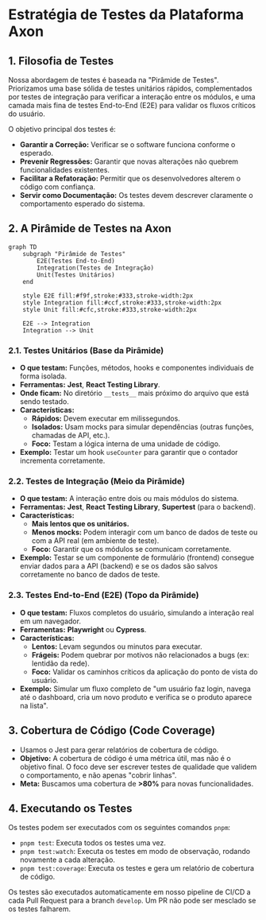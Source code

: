 # Estratégia de Testes da Plataforma Axon

## 1. Filosofia de Testes

Nossa abordagem de testes é baseada na "Pirâmide de Testes". Priorizamos uma base sólida de testes unitários rápidos, complementados por testes de integração para verificar a interação entre os módulos, e uma camada mais fina de testes End-to-End (E2E) para validar os fluxos críticos do usuário.

O objetivo principal dos testes é:
- **Garantir a Correção:** Verificar se o software funciona conforme o esperado.
- **Prevenir Regressões:** Garantir que novas alterações não quebrem funcionalidades existentes.
- **Facilitar a Refatoração:** Permitir que os desenvolvedores alterem o código com confiança.
- **Servir como Documentação:** Os testes devem descrever claramente o comportamento esperado do sistema.

## 2. A Pirâmide de Testes na Axon

```mermaid
graph TD
    subgraph "Pirâmide de Testes"
        E2E(Testes End-to-End)
        Integration(Testes de Integração)
        Unit(Testes Unitários)
    end

    style E2E fill:#f9f,stroke:#333,stroke-width:2px
    style Integration fill:#ccf,stroke:#333,stroke-width:2px
    style Unit fill:#cfc,stroke:#333,stroke-width:2px

    E2E --> Integration
    Integration --> Unit
```

### 2.1. Testes Unitários (Base da Pirâmide)

- **O que testam:** Funções, métodos, hooks e componentes individuais de forma isolada.
- **Ferramentas:** **Jest**, **React Testing Library**.
- **Onde ficam:** No diretório `__tests__` mais próximo do arquivo que está sendo testado.
- **Características:**
  - **Rápidos:** Devem executar em milissegundos.
  - **Isolados:** Usam mocks para simular dependências (outras funções, chamadas de API, etc.).
  - **Foco:** Testam a lógica interna de uma unidade de código.
- **Exemplo:** Testar um hook `useCounter` para garantir que o contador incrementa corretamente.

### 2.2. Testes de Integração (Meio da Pirâmide)

- **O que testam:** A interação entre dois ou mais módulos do sistema.
- **Ferramentas:** **Jest**, **React Testing Library**, **Supertest** (para o backend).
- **Características:**
  - **Mais lentos que os unitários.**
  - **Menos mocks:** Podem interagir com um banco de dados de teste ou com a API real (em ambiente de teste).
  - **Foco:** Garantir que os módulos se comunicam corretamente.
- **Exemplo:** Testar se um componente de formulário (frontend) consegue enviar dados para a API (backend) e se os dados são salvos corretamente no banco de dados de teste.

### 2.3. Testes End-to-End (E2E) (Topo da Pirâmide)

- **O que testam:** Fluxos completos do usuário, simulando a interação real em um navegador.
- **Ferramentas:** **Playwright** ou **Cypress**.
- **Características:**
  - **Lentos:** Levam segundos ou minutos para executar.
  - **Frágeis:** Podem quebrar por motivos não relacionados a bugs (ex: lentidão da rede).
  - **Foco:** Validar os caminhos críticos da aplicação do ponto de vista do usuário.
- **Exemplo:** Simular um fluxo completo de "um usuário faz login, navega até o dashboard, cria um novo produto e verifica se o produto aparece na lista".

## 3. Cobertura de Código (Code Coverage)

- Usamos o Jest para gerar relatórios de cobertura de código.
- **Objetivo:** A cobertura de código é uma métrica útil, mas não é o objetivo final. O foco deve ser escrever testes de qualidade que validem o comportamento, e não apenas "cobrir linhas".
- **Meta:** Buscamos uma cobertura de **>80%** para novas funcionalidades.

## 4. Executando os Testes

Os testes podem ser executados com os seguintes comandos `pnpm`:

- `pnpm test`: Executa todos os testes uma vez.
- `pnpm test:watch`: Executa os testes em modo de observação, rodando novamente a cada alteração.
- `pnpm test:coverage`: Executa os testes e gera um relatório de cobertura de código.

Os testes são executados automaticamente em nosso pipeline de CI/CD a cada Pull Request para a branch `develop`. Um PR não pode ser mesclado se os testes falharem. 